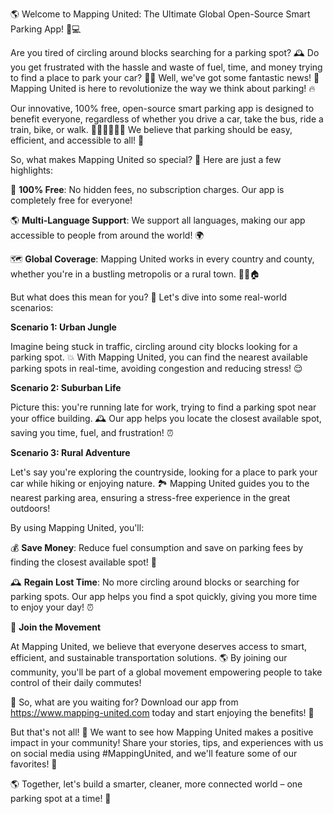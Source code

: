 🌎 Welcome to Mapping United: The Ultimate Global Open-Source Smart Parking App! 🚗💻

Are you tired of circling around blocks searching for a parking spot? 🕰️ Do you get frustrated with the hassle and waste of fuel, time, and money trying to find a place to park your car? 🚗👀 Well, we've got some fantastic news! 👋 Mapping United is here to revolutionize the way we think about parking! 🔥

Our innovative, 100% free, open-source smart parking app is designed to benefit everyone, regardless of whether you drive a car, take the bus, ride a train, bike, or walk. 🚌🚂🏃‍♀️🚴‍♂️ We believe that parking should be easy, efficient, and accessible to all! 🌈

So, what makes Mapping United so special? 🤔 Here are just a few highlights:

💯 **100% Free**: No hidden fees, no subscription charges. Our app is completely free for everyone!

🌎 **Multi-Language Support**: We support all languages, making our app accessible to people from around the world! 🌍

🗺️ **Global Coverage**: Mapping United works in every country and county, whether you're in a bustling metropolis or a rural town. 🏃‍♀️🏠

But what does this mean for you? 🤔 Let's dive into some real-world scenarios:

**Scenario 1: Urban Jungle**

Imagine being stuck in traffic, circling around city blocks looking for a parking spot. 💥 With Mapping United, you can find the nearest available parking spots in real-time, avoiding congestion and reducing stress! 😌

**Scenario 2: Suburban Life**

Picture this: you're running late for work, trying to find a parking spot near your office building. 🕰️ Our app helps you locate the closest available spot, saving you time, fuel, and frustration! ⏰

**Scenario 3: Rural Adventure**

Let's say you're exploring the countryside, looking for a place to park your car while hiking or enjoying nature. 🏞️ Mapping United guides you to the nearest parking area, ensuring a stress-free experience in the great outdoors!

By using Mapping United, you'll:

💰 **Save Money**: Reduce fuel consumption and save on parking fees by finding the closest available spot! 💸

🕰️ **Regain Lost Time**: No more circling around blocks or searching for parking spots. Our app helps you find a spot quickly, giving you more time to enjoy your day! ⏰

💪 **Join the Movement**

At Mapping United, we believe that everyone deserves access to smart, efficient, and sustainable transportation solutions. 🌎 By joining our community, you'll be part of a global movement empowering people to take control of their daily commutes!

📲 So, what are you waiting for? Download our app from https://www.mapping-united.com today and start enjoying the benefits! 📱

But that's not all! 👀 We want to see how Mapping United makes a positive impact in your community! Share your stories, tips, and experiences with us on social media using #MappingUnited, and we'll feature some of our favorites! 📸

🌎 Together, let's build a smarter, cleaner, more connected world – one parking spot at a time! 💪